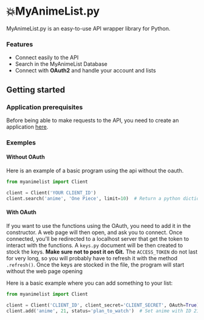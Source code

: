 # 💥MyAnimeList.py
MyAnimeList.py is an easy-to-use API wrapper library for Python.

### Features
- Connect easily to the API
- Search in the MyAnimeList Database
- Connect with **OAuth2** and handle your account and lists 

## Getting started
### Application prerequisites
Before being able to make requests to the API, you need to create an application [here](https://myanimelist.net/apiconfig). 
### Exemples
#### Without OAuth
Here is an example of a basic program using the api without the oauth.
```python
from myanimelist import Client

client = Client('YOUR CLIENT_ID')
client.search('anime', 'One Piece', limit=10)  # Return a python dictionary with the response of the request 
```
#### With OAuth
If you want to use the functions using the OAuth, you need to add it in the constructor.
A web page will then open, and ask you to connect. Once connected, you'll be redirected to a localhost server that get the token to interact with the functions.
A `keys.py` document will be then created to stock the keys. **Make sure not to post it on Git.**
The `ACCESS_TOKEN` do not last for very long, so you will probably have to refresh it with the method `.refresh()`. Once the keys are stocked in the file, the program will start without the web page opening

Here is a basic example where you can add something to your list:
```python
from myanimelist import Client

client = Client('CLIENT_ID', client_secret='CLIENT_SECRET', OAuth=True) # Web page opening if first launch
client.add('anime', 21, status='plan_to_watch')  # Set anime with ID 21 (One Piece) to plan_to_watch
```